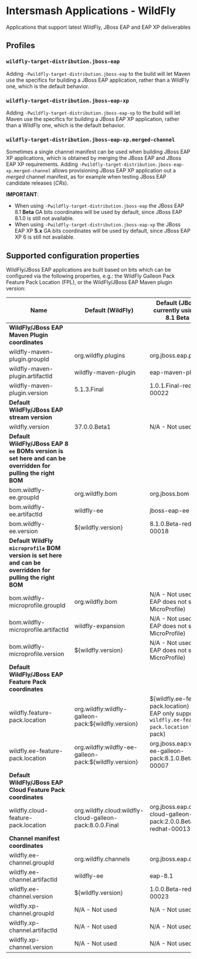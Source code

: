 # Intersmash Applications - WildFly

Applications that support latest WildFly, JBoss EAP and EAP XP deliverables 

## Profiles

### `wildfly-target-distribution.jboss-eap`

Adding `-Pwildfly-target-distribution.jboss-eap` to the build will let Maven use the specifics for building a 
JBoss EAP application, rather than a WildFly one, which is the default behavior.

### `wildfly-target-distribution.jboss-eap-xp`

Adding `-Pwildfly-target-distribution.jboss-eap-xp` to the build will let Maven use the specifics for building a 
JBoss EAP XP application, rather than a WildFly one, which is the default behavior.

### `wildfly-target-distribution.jboss-eap-xp.merged-channel`

Sometimes a single channel manifest can be used when building JBoss EAP XP applications, which is obtained by merging 
the JBoss EAP and JBoss EAP XP requirements.
Adding `-Pwildfly-target-distribution.jboss-eap-xp.merged-channel` allows provisioning JBoss EAP XP application out a 
_merged_ channel manifest, as for example when testing JBoss EAP candidate releases (_CRs_).

**IMPORTANT**:

- When using `-Pwildfly-target-distribution.jboss-eap` the JBoss EAP 8.1 **Beta** GA bits coordinates will be used by 
default, since JBoss EAP 8.1.0 is still not available.
- When using `-Pwildfly-target-distribution.jboss-eap-xp` the JBoss EAP XP **5.x** GA bits coordinates will be used by 
default, since JBoss EAP XP 6 is still not available.

## Supported configuration properties

WildFly/JBoss EAP applications are built based on bits which can be configured via the following properties, e.g.: 
the WildFly Galleon Pack Feature Pack Location (FPL), or the WildFly/JBoss EAP Maven plugin version:

| Name                                                                                                          | Default (WildFly)                                        | Default (JBoss EAP, currently using JBoss 8.1 Beta bits)                                                          | Default (JBoss EAP XP, currently using JBoss EAP XP 5 bits)         |
|---------------------------------------------------------------------------------------------------------------|----------------------------------------------------------|-------------------------------------------------------------------------------------------------------------------|---------------------------------------------------------------------|
| **WildFly/JBoss EAP Maven Plugin coordinates**                                                                |                                                          |                                                                                                                   |                                                                     |
| wildfly-maven-plugin.groupId                                                                                  | org.wildfly.plugins                                      | org.jboss.eap.plugins                                                                                             | org.jboss.eap.plugins                                               |
| wildfly-maven-plugin.artifactId                                                                               | wildfly-maven-plugin                                     | eap-maven-plugin                                                                                                  | eap-maven-plugin                                                    |
| wildfly-maven-plugin.version                                                                                  | 5.1.3.Final                                              | 1.0.1.Final-redhat-00022                                                                                          | 1.0.0.Final-redhat-00014                                            |
| **Default WildFly/JBoss EAP stream version**                                                                  |                                                          |                                                                                                                   |                                                                     |
| wildfly.version                                                                                               | 37.0.0.Beta1                                             | N/A - Not used                                                                                                    | N/A - Not used                                                      |
| **Default WildFly/JBoss EAP 8 `ee` BOMs version is set here and can be overridden for pulling the right BOM** |                                                          |                                                                                                                   |                                                                     |
| bom.wildfly-ee.groupId                                                                                        | org.wildfly.bom                                          | org.jboss.bom                                                                                                     | N/A - Not used                                                      |
| bom.wildfly-ee.artifactId                                                                                     | wildfly-ee                                               | jboss-eap-ee                                                                                                      | N/A - Not used                                                      |
| bom.wildfly-ee.version                                                                                        | ${wildfly.version}                                       | 8.1.0.Beta-redhat-00018                                                                                           | N/A - Not used                                                      |
| **Default WildFly `microprofile` BOM version is set here and can be overridden for pulling the right BOM**    |                                                          |                                                                                                                   |                                                                     |
| bom.wildfly-microprofile.groupId                                                                              | org.wildfly.bom                                          | N/A - Not used (JBoss EAP does not support MicroProfile)                                                          | org.jboss.bom                                                       |
| bom.wildfly-microprofile.artifactId                                                                           | wildfly-expansion                                        | N/A - Not used (JBoss EAP does not support MicroProfile)                                                          | jboss-eap-xp-microprofile                                           |
| bom.wildfly-microprofile.version                                                                              | ${wildfly.version}                                       | N/A - Not used (JBoss EAP does not support MicroProfile)                                                          | 5.0.0.GA-redhat-00009                                               |
| **Default WildFly/JBoss EAP Feature Pack coordinates**                                                        |                                                          |                                                                                                                   |                                                                     |
| wildfly.feature-pack.location                                                                                 | org.wildfly:wildfly-galleon-pack:${wildfly.version}      | ${wildfly.ee-feature-pack.location} (JBoss EAP only supports the `wildfly.ee-feature-pack.location` feature pack) | org.jboss.eap.xp:wildfly-galleon-pack:5.0.0.GA-redhat-00005         |
| wildfly.ee-feature-pack.location                                                                              | org.wildfly:wildfly-ee-galleon-pack:${wildfly.version}   | org.jboss.eap:wildfly-ee-galleon-pack:8.1.0.Beta-redhat-00007                                                     | N/A - Not used                                                      |
| **Default WildFly/JBoss EAP Cloud Feature Pack coordinates**                                                  |                                                          |                                                                                                                   |                                                                     |
| wildfly.cloud-feature-pack.location                                                                           | org.wildfly.cloud:wildfly-cloud-galleon-pack:8.0.0.Final | org.jboss.eap.cloud:eap-cloud-galleon-pack:2.0.0.Beta1-redhat-00013                                               | org.jboss.eap.cloud:eap-cloud-galleon-pack:1.0.0.Final-redhat-00008 |
| **Channel manifest coordinates**                                                                              |                                                          |                                                                                                                   |                                                                     |
| wildfly.ee-channel.groupId                                                                                    | org.wildfly.channels                                     | org.jboss.eap.channels                                                                                            | org.jboss.eap.channels                                              |
| wildfly.ee-channel.artifactId                                                                                 | wildfly-ee                                               | eap-8.1                                                                                                           | eap-8.0                                                             |
| wildfly.ee-channel.version                                                                                    | ${wildfly.version}                                       | 1.0.0.Beta-redhat-00023                                                                                           | 1.0.1.GA-redhat-00003                                               |
| wildfly.xp-channel.groupId                                                                                    | N/A - Not used                                           | N/A - Not used                                                                                                    | org.jboss.eap.channels                                              |
| wildfly.xp-channel.artifactId                                                                                 | N/A - Not used                                           | N/A - Not used                                                                                                    | eap-xp-5.0                                                          |
| wildfly.xp-channel.version                                                                                    | N/A - Not used                                           | N/A - Not used                                                                                                    | 1.0.0.GA-redhat-00006                                               |
